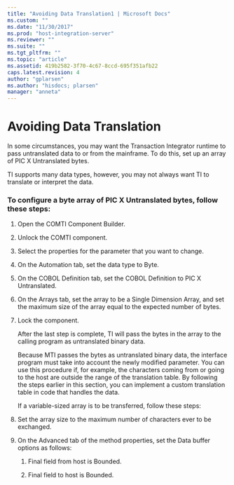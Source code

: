 ```yaml
---
title: "Avoiding Data Translation1 | Microsoft Docs"
ms.custom: ""
ms.date: "11/30/2017"
ms.prod: "host-integration-server"
ms.reviewer: ""
ms.suite: ""
ms.tgt_pltfrm: ""
ms.topic: "article"
ms.assetid: 419b2582-3f70-4c67-8ccd-695f351afb22
caps.latest.revision: 4
author: "gplarsen"
ms.author: "hisdocs; plarsen"
manager: "anneta"
---
```

# Avoiding Data Translation
In some circumstances, you may want the Transaction Integrator runtime to pass untranslated data to or from the mainframe. To do this, set up an array of PIC X Untranslated bytes.  
  
 TI supports many data types, however, you may not always want TI to translate or interpret the data.  
  
### To configure a byte array of PIC X Untranslated bytes, follow these steps:  
  
1. Open the COMTI Component Builder.  
  
2. Unlock the COMTI component.  
  
3. Select the properties for the parameter that you want to change.  
  
4. On the Automation tab, set the data type to Byte.  
  
5. On the COBOL Definition tab, set the COBOL Definition to PIC X Untranslated.  
  
6. On the Arrays tab, set the array to be a Single Dimension Array, and set the maximum size of the array equal to the expected number of bytes.  
  
7. Lock the component.  
  
   After the last step is complete, TI will pass the bytes in the array to the calling program as untranslated binary data.  
  
   Because MTI passes the bytes as untranslated binary data, the interface program must take into account the newly modified parameter.  You can use this procedure if, for example, the characters coming from or going to the host are outside the range of the translation table. By following the steps earlier in this section, you can implement a custom translation table in code that handles the data.  
  
   If a variable-sized array is to be transferred, follow these steps:  
  
8. Set the array size to the maximum number of characters ever to be exchanged.  
  
9. On the Advanced tab of the method properties, set the Data buffer options as follows:  
  
   1.  Final field from host is Bounded.  
  
   2.  Final field to host is Bounded.